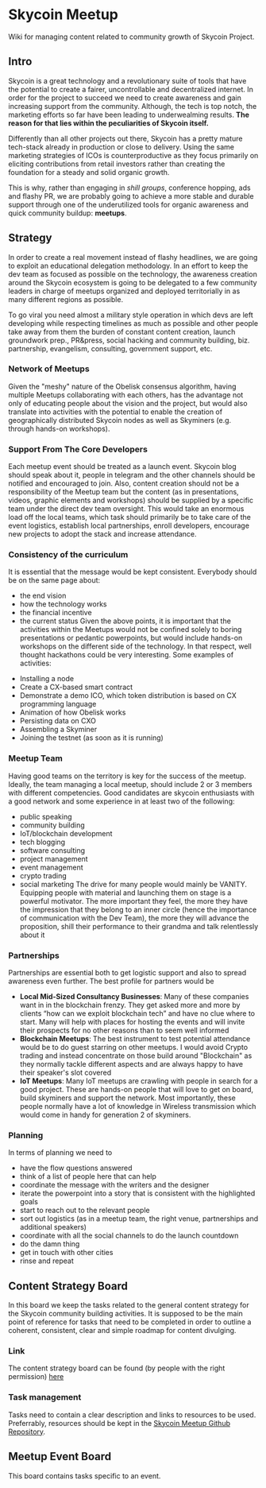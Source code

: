 # Skycoin Meetup

Wiki for managing content related to community growth of Skycoin Project.


## Intro

Skycoin is a great technology and a revolutionary suite of tools that have the potential to create a fairer, uncontrollable and decentralized internet.
In order for the project to succeed we need to create awareness and gain increasing support from the community.
Although, the tech is top notch, the marketing efforts so far have been leading to underwealming results. 
__The reason for that lies within the peculiarities of Skycoin itself.__

Differently than all other projects out there, Skycoin has a pretty mature tech-stack already in production or close to delivery.
Using the same marketing strategies of ICOs is counterproductive as they focus primarily on eliciting contributions from retail investors rather than creating the foundation for a steady and solid organic growth.

This is why, rather than engaging in _shill groups_, conference hopping, ads and flashy PR, we are probably going to achieve a more stable and durable support through one of the underutilized tools for organic awareness and quick community buildup: **meetups**.

## Strategy
In order to create a real movement instead of flashy headlines, we are going to exploit an educational delegation methodology. In an effort to keep the dev team as focused as possible on the technology, the awareness creation around the Skycoin ecosystem is going to be delegated to a few community leaders in charge of meetups organized and deployed territorially in as many different regions as possible.

To go viral you need almost a military style operation in which devs are left developing while respecting timelines as much as possible and other people take away from them the burden of constant content creation, launch groundwork prep., PR&press, social hacking and community building, biz. partnership, evangelism, consulting, government support, etc.

### Network of Meetups
Given the "meshy" nature of the Obelisk consensus algorithm, having multiple Meetups collaborating with each others, has the advantage not only of educating people about the vision and the project, but would also translate into activities with the potential to enable the creation of geographically distributed Skycoin nodes as well as Skyminers (e.g. through hands-on workshops).

### Support From The Core Developers
Each meetup event should be treated as a launch event. Skycoin blog should speak about it, people in telegram and the other channels should be notified and encouraged to join. Also, content creation should not be a responsibility of the Meetup team but the content (as in presentations, videos, graphic elements and workshops) should be supplied by a specific team under the direct dev team oversight. This would take an enormous load off the local teams, which task should primarily be to take care of the event logistics, establish local partnerships, enroll developers, encourage new projects to adopt the stack and increase attendance.

### Consistency of the curriculum
It is essential that the message would be kept consistent. Everybody should be on the same page about:
* the end vision
* how the technology works
* the financial incentive
* the current status
Given the above points, it is important that the activities within the Meetups would not be confined solely to boring presentations or pedantic powerpoints, but would include hands-on workshops on the different side of the technology. In that respect, well thought hackathons could be very interesting. Some examples of activities:
- Installing a node
- Create a CX-based smart contract
- Demonstrate a demo ICO, which token distribution is based on CX programming language
- Animation of how Obelisk works
- Persisting data on CXO
- Assembling a Skyminer
- Joining the testnet (as soon as it is running)

### Meetup Team
Having good teams on the territory is key for the success of the meetup. Ideally, the team managing a local meetup, should include 2 or 3 members with different competencies. Good candidates are skycoin enthusiasts with a good network and some experience in at least two of the following:
* public speaking
* community building
* IoT/blockchain development
* tech blogging
* software consulting
* project management
* event management
* crypto trading
* social marketing
The drive for many people would mainly be VANITY. Equipping people with material and launching them on stage is a powerful motivator. 
The more important they feel, the more they have the impression that they belong to an inner circle (hence the importance of communication with the Dev Team), the more they will advance the proposition, shill their performance to their grandma
and talk relentlessly about it

### Partnerships
Partnerships are essential both to get logistic support and also to spread awareness even further. The best profile for partners would be
* __Local Mid-Sized Consultancy Businesses__: Many of these companies want in in the blockchain frenzy. They get asked more and more by clients “how can we exploit blockchain tech” and have no clue where to start. Many will help with places for hosting the events and will invite their prospects for no other reasons than to seem well informed
* __Blockchain Meetups__: The best instrument to test potential attendance would be to do guest starring on other meetups. I would avoid Crypto trading and instead concentrate on those build around "Blockchain" as they normally tackle different aspects and are always happy to have their speaker's slot covered
* __IoT Meetups__: Many IoT meetups are crawling with people in search for a good project. These are hands-on people that will love to get on board, build skyminers and support the network. Most importantly, these people normally have a lot of knowledge in Wireless transmission which would come in handy for generation 2 of skyminers.

### Planning

In terms of planning we need to
- have the flow questions answered
- think of a list of people here that can help
- coordinate the message with the writers and the designer
- iterate the powerpoint into a story that is consistent with the highlighted goals
- start to reach out to the relevant people
- sort out logistics (as in a meetup team, the right venue, partnerships and additional speakers)
- coordinate with all the social channels to do the launch countdown
- do the damn thing
- get in touch with other cities
- rinse and repeat

## Content Strategy Board

In this board we keep the tasks related to the general content strategy for the Skycoin community building activities. 
It is supposed to be the main point of reference for tasks that need to be completed in order to outline a coherent, consistent, clear and simple roadmap for content divulging.

### Link
The content strategy board can be found (by people with the right permission) [here](https://trello.com/b/zCygtIgK)

### Task management
Tasks need to contain a clear description and links to resources to be used. Preferrably, resources should be kept in the [Skycoin Meetup Github Repository](https://github.com/ayajeske/skycoinmeetup).

## Meetup Event Board
This board contains tasks specific to an event.




